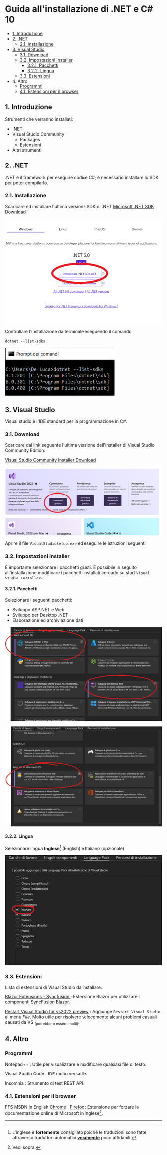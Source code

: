 # Guida all'installazione di .NET e C# 10 <!-- omit in toc -->

- [1. Introduzione](#1-introduzione)
- [2. .NET](#2-net)
  - [2.1. Installazione](#21-installazione)
- [3. Visual Studio](#3-visual-studio)
  - [3.1. Download](#31-download)
  - [3.2. Impostazioni Installer](#32-impostazioni-installer)
    - [3.2.1. Pacchetti](#321-pacchetti)
    - [3.2.2. Lingua](#322-lingua)
  - [3.3. Estensioni](#33-estensioni)
- [4. Altro](#4-altro)
  - [Programmi](#programmi)
  - [4.1. Estensioni per il browser](#41-estensioni-per-il-browser)


## 1. Introduzione

Strumenti che verranno installati:

* .NET
* Visual Studio Community
  * Packages
  * Estensioni
* Altri strumenti

## 2. .NET
.NET è il framework per eseguire codice C#; è necessario installare lo SDK per poter compilarlo.

### 2.1. Installazione

Scaricare ed installare l'ultima versione SDK di .NET
[Microsoft .NET SDK Download](https://dotnet.microsoft.com/en-us/download)

![ ](images/dotnet_sdk_download.png)

Controllare l'installazione da terminale eseguendo il comando

```batch
dotnet --list-sdks
```

![ ](images/cmd_list_dotnet_sdk.png)

## 3. Visual Studio

Visual studio è l'IDE standard per la programmazione in C#.

### 3.1. Download

Scaricare dal link seguente l'ultima versione dell'installer di Visual Studio Community Edition:

[Visual Studio Community Installer Download](https://visualstudio.microsoft.com/it/downloads/)

![ ](images/visual_studio_download.png)

Aprire il file `VisualStudioSetup.exe` ed eseguire le istruzioni seguenti

### 3.2. Impostazioni Installer

È importante selezionare i pacchetti giusti. È possibile in seguito all'installazione modificare i pacchetti installati cercado su start `Visual Studio Installer`.


#### 3.2.1. Pacchetti

Selezionare i seguenti pacchetti:

* Sviluppo ASP.NET e Web
* Sviluppo per Desktop .NET
* Elaborazione ed archiviazione dati

![ ](images/pacchetti_installer_vs1.png)

![ ](images/pacchetti_installer_vs2.png)

#### 3.2.2. Lingua

Selezionare lingua **Inglese**[^1] (English) e Italiano (opzionale)

![](images/lingua_installer_vs.png)

### 3.3. Estensioni

Lista di estensioni di Visual Studio da installare:

[Blazor Extensions - Syncfusion ](https://marketplace.visualstudio.com/items?itemName=SyncfusionInc.BlazorVSExtension)
: Estensione Blazor per utilizzare i componenti SyncFusion Blazor.

[Restart Visual Studio for vs2022 preview](https://marketplace.visualstudio.com/items?itemName=pedoc.RestartVisualStudioforvs2022preview)
: Aggiunge `Restart Visual Studio` al menù _File_. Molto utile per risolvere velocemente alcuni problemi casuali causati da VS <sub>(potrebbero essere molti)</sub>.

## 4. Altro

### Programmi

Notepad++
: Utile per visualizzare e modificare qualsiasi file di testo.

Visual Studio Code
: IDE molto versatile.

Insomnia
: Strumento di test REST API.




### 4.1. Estensioni per il browser

FFS MSDN in English [Chrome](https://chrome.google.com/webstore/detail/ffs-msdn-in-english/ddaknggefjjgpnlhiejepbiplceedmfl) | [Firefox](https://addons.mozilla.org/en-US/firefox/addon/ffs-msdn-in-english/)
: Estensione per forzare la documentazione online di Microsoft in Inglese[^2].

----
[^1]: L'inglese è **fortemente** consigliato poichè le traduzioni sono fatte attraverso traduttori automatici <ins>**veramente**</ins> poco affidabili.

[^2]: Vedi sopra.
